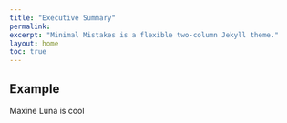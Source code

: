 ```yaml
---
title: "Executive Summary"
permalink: 
excerpt: "Minimal Mistakes is a flexible two-column Jekyll theme."
layout: home
toc: true
---
```


## Example 

Maxine Luna is cool
